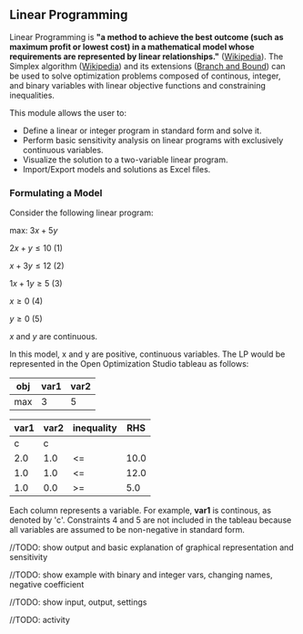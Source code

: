 ## Linear Programming

Linear Programming is **"a method to achieve the best outcome (such as maximum profit or lowest cost) in a mathematical model whose requirements are represented by linear relationships."** 
([Wikipedia](https://en.wikipedia.org/wiki/Linear_programming)). The Simplex algorithm ([Wikipedia](https://en.wikipedia.org/wiki/Simplex_algorithm)) and its extensions ([Branch and Bound](https://en.wikipedia.org/wiki/Integer_programming)) can be used to solve optimization problems composed of continous, integer, and binary variables with linear objective functions and constraining inequalities. 

This module allows the user to: 

- Define a linear or integer program in standard form and solve it. 
- Perform basic sensitivity analysis on linear programs with exclusively continuous variables. 
- Visualize the solution to a two-variable linear program. 
- Import/Export models and solutions as Excel files. 

### Formulating a Model

Consider the following linear program: 

max: $3x + 5y$

$2x + y \leq 10$ (1)

$x + 3y \leq 12$ (2)

$1x + 1y \geq 5$ (3)

$x \geq 0$ (4)

$y \geq 0$ (5)

$x$ and $y$ are continuous. 

In this model, x and y are positive, continuous variables. The LP would be represented in the Open Optimization Studio tableau as follows: 

| obj |var1 | var2 |
| --- | --- | --- |
| max | 3 | 5 |

| var1 |var2 | inequality | RHS |
| --- | --- | --- | --- |
| c | c |  | 
| 2.0 | 1.0 | <= | 10.0 | 
| 1.0 | 1.0 | <= | 12.0 | 
| 1.0 | 0.0 | >=| 5.0 | 

Each column represents a variable. For example, **var1** is continous, as denoted by 'c'. Constraints 4 and 5 are not included in the tableau because all variables are assumed to be non-negative in standard form. 

//TODO: show output and basic explanation of graphical representation and sensitivity

//TODO: show example with binary and integer vars, changing names, negative coefficient

//TODO: show input, output, settings

//TODO: activity
